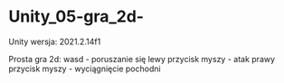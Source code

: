 # Unity_05-gra_2d-
Unity wersja: 2021.2.14f1

Prosta gra 2d:
wasd - poruszanie się
lewy przycisk myszy - atak
prawy przycisk myszy - wyciągnięcie pochodni

